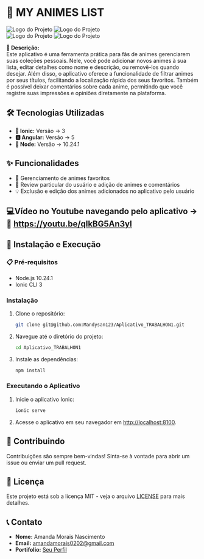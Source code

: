 # 📱 MY ANIMES LIST
![Logo do Projeto](src/assets/imgs/aplicativof1.png)
![Logo do Projeto](src/assets/imgs/aplicativof3.png)  
![Logo do Projeto](src/assets/imgs/aplicativof5.png) 
![Logo do Projeto](src/assets/imgs/aplicativof6.png) 


**📝 Descrição:**  
Este aplicativo é uma ferramenta prática para fãs de animes gerenciarem suas coleções pessoais. Nele, você pode adicionar novos animes à sua lista, editar detalhes como nome e descrição, ou removê-los quando desejar. Além disso, o aplicativo oferece a funcionalidade de filtrar animes por seus títulos, facilitando a localização rápida dos seus favoritos. Também é possível deixar comentários sobre cada anime, permitindo que você registre suas impressões e opiniões diretamente na plataforma.

## 🛠️ Tecnologias Utilizadas

- **🔷 Ionic:** Versão -> 3
- **🅰️ Angular:** Versão -> 5
- **💚 Node:**  Versão -> 10.24.1

## ✨ Funcionalidades

- 🚀 Gerenciamento de animes favoritos
- 🌟 Review particular do usuário e adição de animes e comentários
- 💡 Exclusão e edição dos animes adicionados no aplicativo pelo usuário

 ## 💻Vídeo no Youtube navegando pelo aplicativo -> 🔴 https://youtu.be/qlkBG5An3yI

## 🚀 Instalação e Execução

### 📋 Pré-requisitos

- Node.js 10.24.1
- Ionic CLI 3

### Instalação

1. Clone o repositório:

    ```bash
    git clone git@github.com:Mandysan123/Aplicativo_TRABALHON1.git
    ```

2. Navegue até o diretório do projeto:

    ```bash
    cd Aplicativo_TRABALHON1
    ```

3. Instale as dependências:

    ```bash
    npm install
    ```

### Executando o Aplicativo

1. Inicie o aplicativo Ionic:

    ```bash
    ionic serve
    ```
2. Acesse o aplicativo em seu navegador em [http://localhost:8100](http://localhost:8100).

## 🤝 Contribuindo

Contribuições são sempre bem-vindas! Sinta-se à vontade para abrir um issue ou enviar um pull request.

## 📄 Licença

Este projeto está sob a licença MIT - veja o arquivo [LICENSE](LICENSE) para mais detalhes.

## 📞 Contato

- **Nome:** Amanda Morais Nascimento
- **Email:** amandamorais0202@gmail.com
- **Portifolio:** [Seu Perfil](https://github.com/Mandysan123)
